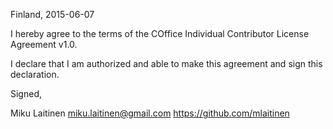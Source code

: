 Finland, 2015-06-07

I hereby agree to the terms of the COffice Individual Contributor License
Agreement v1.0.

I declare that I am authorized and able to make this agreement and sign this
declaration.

Signed,

Miku Laitinen miku.laitinen@gmail.com https://github.com/mlaitinen
